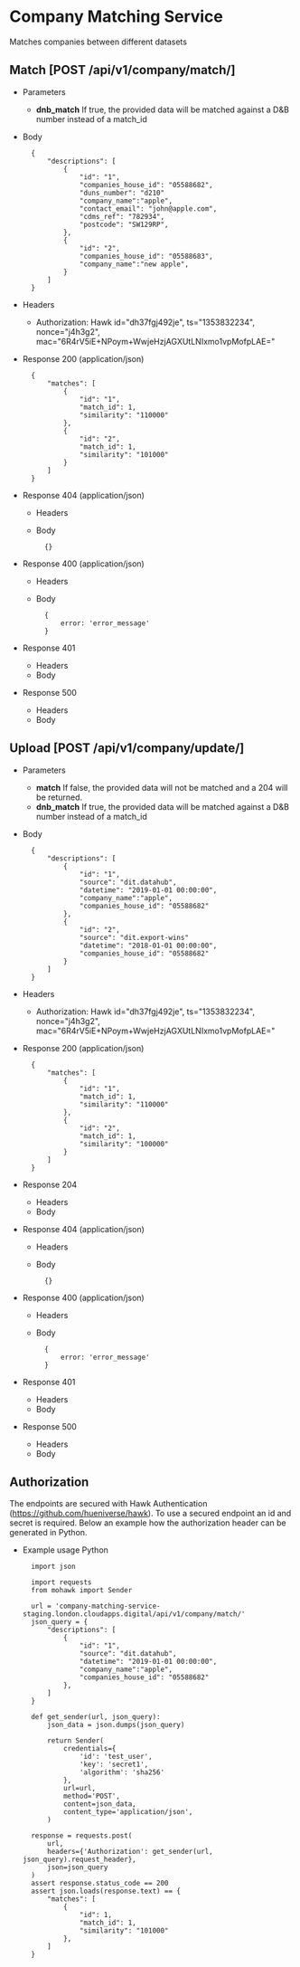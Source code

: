 # Company Matching Service

Matches companies between different datasets

## Match [POST /api/v1/company/match/]

+ Parameters

    + **dnb_match** If true, the provided data will be matched against a D&B number instead of a match_id

+ Body
        
        {
            "descriptions": [
                {
                    "id": "1", 
                    "companies_house_id": "05588682",
                    "duns_number": "d210"
                    "company_name":"apple", 
                    "contact_email": "john@apple.com",
                    "cdms_ref": "782934",
                    "postcode": "SW129RP",
                },
                {
                    "id": "2", 
                    "companies_house_id": "05588683",
                    "company_name":"new apple", 
                }
            ]
        }
        
+ Headers
    
    + Authorization: Hawk id="dh37fgj492je", ts="1353832234", nonce="j4h3g2", mac="6R4rV5iE+NPoym+WwjeHzjAGXUtLNIxmo1vpMofpLAE="

+ Response 200 (application/json)
        
        {
            "matches": [
                {
                    "id": "1",
                    "match_id": 1,
                    "similarity": "110000"
                },
                {
                    "id": "2",
                    "match_id": 1,
                    "similarity": "101000"
                }                
            ]
        }

+ Response 404 (application/json)

    + Headers
    + Body

            {}

+ Response 400 (application/json)

    + Headers
    + Body

            {
                error: 'error_message'
            }

+ Response 401

    + Headers
    + Body

+ Response 500

    + Headers
    + Body


## Upload [POST /api/v1/company/update/]

+ Parameters

    + **match** If false, the provided data will not be matched and a 204 will be returned.
    + **dnb_match** If true, the provided data will be matched against a D&B number instead of a match_id

    
+ Body
        
        {
            "descriptions": [
                {
                    "id": "1",
                    "source": "dit.datahub",
                    "datetime": "2019-01-01 00:00:00", 
                    "company_name":"apple", 
                    "companies_house_id": "05588682"
                },
                {
                    "id": "2",
                    "source": "dit.export-wins"
                    "datetime": "2018-01-01 00:00:00", 
                    "companies_house_id": "05588682"
                }
            ]
        }
        
+ Headers
    
    + Authorization: Hawk id="dh37fgj492je", ts="1353832234", nonce="j4h3g2", mac="6R4rV5iE+NPoym+WwjeHzjAGXUtLNIxmo1vpMofpLAE="

+ Response 200 (application/json)

        {
            "matches": [
                {
                    "id": "1",
                    "match_id": 1,
                    "similarity": "110000"
                },
                {
                    "id": "2",
                    "match_id": 1,
                    "similarity": "100000"
                }                
            ]
        }

+ Response 204

    + Headers
    + Body

+ Response 404 (application/json)

    + Headers
    + Body

            {}

+ Response 400 (application/json)

    + Headers
    + Body

            {
                error: 'error_message'
            }

+ Response 401

    + Headers
    + Body

+ Response 500

    + Headers
    + Body

## Authorization

The endpoints are secured with Hawk Authentication (https://github.com/hueniverse/hawk). To use a secured endpoint an id and secret is required. Below an example how the authorization header can be generated in Python.

+ Example usage Python
        
        import json
        
        import requests
        from mohawk import Sender
    
        url = 'company-matching-service-staging.london.cloudapps.digital/api/v1/company/match/'
        json_query = {
            "descriptions": [
                {
                    "id": "1",
                    "source": "dit.datahub",
                    "datetime": "2019-01-01 00:00:00", 
                    "company_name":"apple", 
                    "companies_house_id": "05588682"
                },
            ]
        }

        def get_sender(url, json_query):
            json_data = json.dumps(json_query)
            
            return Sender(
                credentials={
                    'id': 'test_user',
                    'key': 'secret1',
                    'algorithm': 'sha256'
                },
                url=url,
                method='POST',
                content=json_data,
                content_type='application/json',
            )

        response = requests.post(
            url,
            headers={'Authorization': get_sender(url, json_query).request_header},
            json=json_query
        )
        assert response.status_code == 200
        assert json.loads(response.text) == {
            "matches": [
                {
                    "id": 1,
                    "match_id": 1,
                    "similarity": "101000"
                },
            ]
        }
